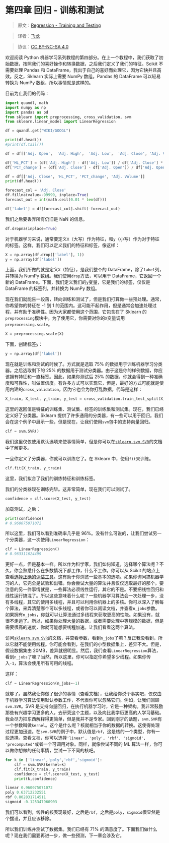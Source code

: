 # 第四章 回归 - 训练和测试

> 原文：[Regression - Training and Testing](https://pythonprogramming.net/training-testing-machine-learning-tutorial/)

> 译者：[飞龙](https://github.com/wizardforcel)

> 协议：[CC BY-NC-SA 4.0](http://creativecommons.org/licenses/by-nc-sa/4.0/)

欢迎阅读 Python 机器学习系列教程的第四部分。在上一个教程中，我们获取了初始数据，按照我们的喜好操作和转换数据，之后我们定义了我们的特征。Scikit 不需要处理 Pandas 和 DataFrame，我出于自己的喜好而处理它，因为它快并且高效。反之，Sklearn 实际上需要 NumPy 数组。Pandas 的 DataFrame 可以轻易转换为 NumPy 数组，所以事情就是这样的。

目前为止我们的代码：

```py
import quandl, math
import numpy as np
import pandas as pd
from sklearn import preprocessing, cross_validation, svm
from sklearn.linear_model import LinearRegression

df = quandl.get("WIKI/GOOGL")

print(df.head())
#print(df.tail())

df = df[['Adj. Open',  'Adj. High',  'Adj. Low',  'Adj. Close', 'Adj. Volume']]

df['HL_PCT'] = (df['Adj. High'] - df['Adj. Low']) / df['Adj. Close'] * 100.0
df['PCT_change'] = (df['Adj. Close'] - df['Adj. Open']) / df['Adj. Open'] * 100.0

df = df[['Adj. Close', 'HL_PCT', 'PCT_change', 'Adj. Volume']]
print(df.head())

forecast_col = 'Adj. Close'
df.fillna(value=-99999, inplace=True)
forecast_out = int(math.ceil(0.01 * len(df)))

df['label'] = df[forecast_col].shift(-forecast_out)
```

我们之后要丢弃所有仍旧是 NaN 的信息。

```py
df.dropna(inplace=True)
```

对于机器学习来说，通常要定义`X`（大写）作为特征，和`y`（小写）作为对于特征的标签。这样，我们可以定义我们的特征和标签，像这样：

```py
X = np.array(df.drop(['label'], 1))
y = np.array(df['label'])
```

上面，我们所做的就是定义`X`（特征），是我们整个的 DataFrame，除了`label`列，并转换为 NumPy 数组。我们使用`drop`方法，可以用于 DataFrame，它返回一个新的 DataFrame。下面，我们定义我们的`y`变量，它是我们的标签，仅仅是 DataFrame 的标签列，并转换为 NumPy 数组。

现在我们就能告一段落，转向训练和测试了，但是我们打算做一些预处理。通常，你希望你的特征在 -1 到 1 的范围内。这可能不起作用，但是通常会加速处理过程，并有助于准确性。因为大家都使用这个范围，它包含在了 Sklearn 的`preprocessing`模块中。为了使用它，你需要对你的`X`变量调用` preprocessing.scale`。

```py
X = preprocessing.scale(X)
```

下面，创建标签`y`：

```py
y = np.array(df['label'])
```

现在就是训练和测试的时候了。方式就是选取 75% 的数据用于训练机器学习分类器。之后选取剩下的 25% 的数据用于测试分类器。由于这是你的样例数据，你应该拥有特征和一直标签。因此，如果你测试后 25% 的数据，你就会得到一种准确度和可靠性，叫做置信度。有许多方式可以实现它，但是，最好的方式可能就是使用内建的`cross_validation`，因为它也会为你打乱数据。代码是这样：

```py
X_train, X_test, y_train, y_test = cross_validation.train_test_split(X, y, test_size=0.2)
```

这里的返回值是特征的训练集、测试集、标签的训练集和测试集。现在，我们已经定义好了分类器。Sklearn 提供了许多通用的分类器，有一些可以用于回归。我们会在这个例子中展示一些，但是现在，让我们使用`svm`包中的支持向量回归。

```py
clf = svm.SVR()
```

我们这里仅仅使用默认选项来使事情简单，但是你可以在[`sklearn.svm.SVR`](https://scikit-learn.org/stable/modules/generated/sklearn.svm.SVR.html)的文档中了解更多。

一旦你定义了分类器，你就可以训练它了。在 Sklearn 中，使用`fit`来训练。

```py
clf.fit(X_train, y_train)
```

这里，我们拟合了我们的训练特征和训练标签。

我们的分类器现在训练完毕。这非常简单，现在我们可以测试了。

```py
confidence = clf.score(X_test, y_test)
```

加载测试，之后：

```py
print(confidence)
# 0.960075071072
```

所以这里，我们可以看到准确率几乎是 96%。没有什么可说的，让我们尝试另一个分类器，这一次使用`LinearRegression`：

```py
clf = LinearRegression()
# 0.963311624499
```

更好一点，但是基本一样。所以作为科学家，我们如何知道，选择哪个算法呢？不久，你会熟悉什么在多数情况下都工作，什么不工作。你可以从 Scikit 的站点上查看[选择正确的评估工具](https://scikit-learn.org/stable/tutorial/machine_learning_map/)。这有助于你浏览一些基本的选项。如果你询问搞机器学习的人，它完全是试验和出错。你会尝试大量的算法并且仅仅选取最好的那个。要注意的另一件事情就是，一些算法必须线性运行，其它的不是。不要把线性回归和线性运行搞混了。所以这些意味着什么呢？一些机器学习算法会一次处理一步，没有多线程，其它的使用多线程，并且可以利用你机器上的多核。你可以深入了解每个算法，来弄清楚哪个可以多线程，或者你可以阅读文档，并查看`n_jobs`参数。如果拥有`n_jobs`，你就可以让算法通过多线程来获取更高的性能。如果没有，就很不走运了。所以，如果你处理大量的数据，或者需要处理中等规模的数据，但是需要很高的速度，你就可能想要线程加速。让我们看看这两个算法。

访问[`sklearn.svm.SVR`](https://scikit-learn.org/stable/modules/generated/sklearn.svm.SVR.html)的文档，并查看参数，看到`n_jobs`了嘛？反正我没看到，所以它就不能使用线程。你可能会看到，在我们的小型数据集上，差异不大。但是，假设数据集由 20MB，差异就很明显。然后，我们查看`LinearRegression`算法，看到`n_jobs`了嘛？当然，所以这里，你可以指定你希望多少线程。如果你传入`-1`，算法会使用所有可用的线程。

这样：

```py
clf = LinearRegression(n_jobs=-1)
```

就够了。虽然我让你做了很少的事情（查看文档），让我给你说个事实吧，仅仅由于机器学习算法使用默认参数工作，不代表你可以忽略它们。例如，让我们回顾`svm.SVR`。SVR 是支持向量回归，在执行机器学习时，它是一种架构。我非常鼓励那些有兴趣学习更多的人，去研究这个主题，以及向比我学历更高的人学习基础。我会尽力把东西解释得更简单，但是我并不是专家。回到刚才的话题，`svm.SVR`有一个参数叫做`kernel`。这个是什么呢？核就相当于你的数据的转换。这使得处理过程更加迅速。在`svm.SVR`的例子中，默认值是`rbf`，这是核的一个类型，你有一些选择。查看文档，你可以选择`'linear', 'poly', 'rbf', 'sigmoid', 'precomputed'`或者一个可调用对象。同样，就像尝试不同的 ML 算法一样，你可以做你想做的任何事情，尝试一下不同的核吧。

```py
for k in ['linear','poly','rbf','sigmoid']:
    clf = svm.SVR(kernel=k)
    clf.fit(X_train, y_train)
    confidence = clf.score(X_test, y_test)
    print(k,confidence)
```

```py
linear 0.960075071072
poly 0.63712232551
rbf 0.802831714511
sigmoid -0.125347960903
```

我们可以看到，线性的核表现最好，之后是`rbf`，之后是`poly`，`sigmoid`很显然是个摆设，并且应该移除。

所以我们训练并测试了数据集。我们已经有 71% 的满意度了。下面我们做什么呢？现在我们需要再进一步，做一些预测，下一章会涉及它。
